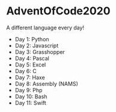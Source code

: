 # AdventOfCode2020

A different language every day!

- Day 1: Python
- Day 2: Javascript
- Day 3: Grasshopper
- Day 4: Pascal
- Day 5: Excel
- Day 6: C
- Day 7: Haxe
- Day 8: Assembly (NAMS)
- Day 9: Php
- Day 10: Bash
- Day 11: Swift
